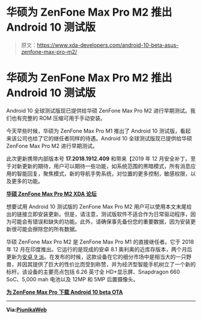 # 华硕为 ZenFone Max Pro M2 推出 Android 10 测试版

> 原文：<https://www.xda-developers.com/android-10-beta-asus-zenfone-max-pro-m2/>

# 华硕为 ZenFone Max Pro M2 推出 Android 10 测试版

Android 10 全球测试版现已提供给华硕 ZenFone Max Pro M2 进行早期测试。我们也有完整的 ROM 压缩可用于手动安装。

今天早些时候，华硕为 ZenFone Max Pro M1 推出了 Android 10 测试版，看起来该公司也给了它的继任者同样的待遇。Android 10 全球测试版现已提供给华硕 ZenFone Max Pro M2 进行早期测试。

此次更新携带内部版本号 **17.2018.1912.409** 和带来【2019 年 12 月安全补丁。至于对新更新的期待，用户可以期待一些功能，如系统范围的黑暗模式，所有消息应用的智能回复，聚焦模式，新的导航手势系统，对位置的更多控制，敏感权限，以及更多的功能。

**[华硕 ZenFone Max Pro M2 XDA 论坛](https://forum.xda-developers.com/max-pro-m2)**

想要试用 Android 10 测试版的 ZenFone Max Pro M2 用户可以使用本文末尾给出的链接立即安装更新。但是，请注意，测试版软件不适合作为日常驱动程序，因为可能会有错误和缺失的功能。此外，请确保事先备份您的重要数据，因为安装更新很可能会擦除您的所有数据。

华硕 ZenFone Max Pro M2 是 ZenFone Max Pro M1 的直接继任者。它于 2018 年 12 月在印度推出。它运行的是现成的安卓 8.1 奥利奥的近库存版本，两个月后更新为[安卓 9 派](https://www.xda-developers.com/asus-zenfone-max-pro-m1-m2-android-pie-update-india/)。在发布的时候，这款设备在它的细分市场中是相当大的一只野兽，并因其提供了巨大的性价比而受到称赞，并为经济型智能手机树立了一个新的标杆。该设备的主要亮点包括 6.26 英寸全 HD‌+显示屏、Snapdragon 660 SoC、5,000 mah 电池以及 12MP 和 5MP 后置摄像头。

**[为 ZenFone Max Pro 下载 Android 10 beta OTA](https://dlcdnets.asus.com/pub/ASUS/ZenFone/ZB631KL/UL-ASUS_X01BD-WW-16.2017.1912.072-user.zip)**

* * *

**Via:[PiunikaWeb](https://piunikaweb.com/2020/01/31/zenfone-max-pro-m2-android-10-beta/)**